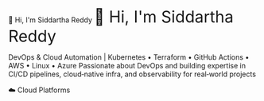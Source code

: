 👋 Hi, I'm Siddartha Reddy
<font size="6">👋 Hi, I'm Siddartha Reddy</font>

DevOps & Cloud Automation | Kubernetes • Terraform • GitHub Actions • AWS • Linux • Azure
Passionate about DevOps and building expertise in CI/CD pipelines, cloud‑native infra, and observability for real‑world projects


:cloud: Cloud Platforms 
